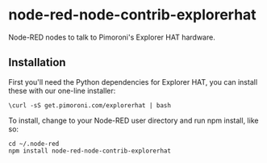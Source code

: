 # node-red-node-contrib-explorerhat

Node-RED nodes to talk to Pimoroni's Explorer HAT hardware.

## Installation

First you'll need the Python dependencies for Explorer HAT, you can install these with our one-line installer:

```
\curl -sS get.pimoroni.com/explorerhat | bash
```

To install, change to your Node-RED user directory and run npm install, like so:

```
cd ~/.node-red
npm install node-red-node-contrib-explorerhat
```
